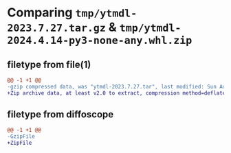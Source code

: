 # Comparing `tmp/ytmdl-2023.7.27.tar.gz` & `tmp/ytmdl-2024.4.14-py3-none-any.whl.zip`

## filetype from file(1)

```diff
@@ -1 +1 @@
-gzip compressed data, was "ytmdl-2023.7.27.tar", last modified: Sun Aug 27 09:29:09 2023, max compression
+Zip archive data, at least v2.0 to extract, compression method=deflate
```

## filetype from diffoscope

```diff
@@ -1 +1 @@
-GzipFile
+ZipFile
```

